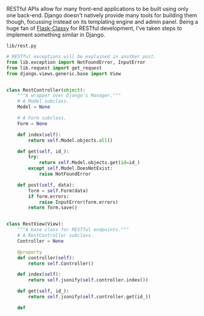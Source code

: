 RESTful APIs allow for many front-end applications to be built using only one back-end.  Django doesn't natively provide many tools for building them though, focussing instead on its templating engine and admin panel.  Being a huge fan of [Flask-Classy](https://pythonhosted.org/Flask-Classy/) for RESTful development, I've taken steps to implement something similar in Django.

`lib/rest.py`

```python
# RESTful exceptions will be explained in another post.
from lib.exception import NotFoundError, InputError
from lib.request import get_request
from django.views.generic.base import View


class RestController(object):
    """A wrapper over Django's Manager."""
    # A Model subclass.
    Model = None

    # A Form subclass.
    Form = None

    def index(self):
        return self.Model.objects.all()

    def get(self, id_):
        try:
            return self.Model.objects.get(id=id_)
        except self.Model.DoesNotExist:
            raise NotFoundError

    def post(self, data):
        form = self.Form(data)
        if form.errors:
            raise InputError(form.errors)
        return form.save()


class RestView(View):
    """A base class for RESTful endpoints."""
    # A RestController subclass.
    Controller = None

    @property
    def controller(self):
        return self.Controller()

    def index(self):
        return self.jsonify(self.controller.index())

    def get(self, id_):
        return self.jsonify(self.controller.get(id_))

    def
```

